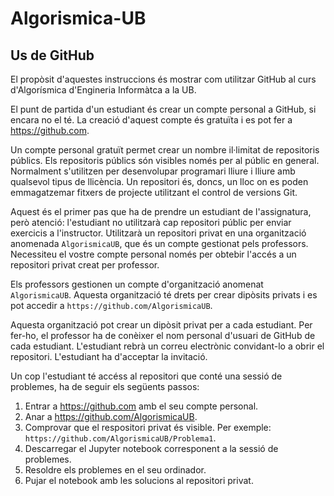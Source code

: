 # Algorismica-UB

## Us de GitHub

El propòsit d'aquestes instruccions és mostrar com utilitzar GitHub al curs d'Algorísmica d'Engineria Informàtca a la UB.

El punt de partida d'un estudiant és crear un compte personal a GitHub, si encara no el té. La creació d'aquest compte 
és gratuïta i es pot fer a https://github.com. 

Un compte personal gratuït permet crear un nombre il·limitat de repositoris públics. Els repositoris públics són visibles 
només per al públic en general. Normalment s'utilitzen per desenvolupar programari lliure i lliure amb qualsevol tipus 
de llicència. Un repositori és, doncs, un lloc on es poden emmagatzemar fitxers de projecte utilitzant el control de versions Git.

Aquest és el primer pas que ha de prendre un estudiant de l'assignatura, però atenció: l'estudiant no utilitzarà cap repositori 
públic per enviar exercicis a l'instructor. Utilitzarà un repositori privat en una organització anomenada ``AlgorismicaUB``, 
que és un compte gestionat pels professors. Necessiteu el vostre compte personal només per obtebir l'accés a un repositori 
privat creat per professor.

Els professors gestionen un compte d'organització anomenat ``AlgorismicaUB``. Aquesta organització té drets per crear dipòsits 
privats i es pot accedir a ``https://github.com/AlgorismicaUB``. 

Aquesta organització pot crear un dipòsit privat per a cada estudiant. Per fer-ho, el professor ha de conèixer el nom personal d'usuari de GitHub de cada estudiant. L'estudiant rebrà un correu electrònic convidant-lo a obrir el repositori. L'estudiant ha d'acceptar la invitació. 

Un cop l'estudiant té accéss al repositori que conté una sessió de problemes, ha de seguir els següents passos:
1. Entrar a https://github.com amb el seu compte personal.
2. Anar a https://github.com/AlgorismicaUB.
3. Comprovar que el respositori privat és visible. Per exemple: `` https://github.com/AlgorismicaUB/Problema1``. 
4. Descarregar el Jupyter notebook corresponent a la sessió de problemes.
5. Resoldre els problemes en el seu ordinador.
6. Pujar el notebook amb les solucions al repositori privat.
